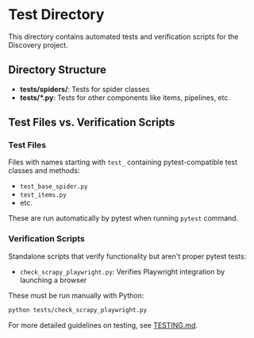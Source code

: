# Test Directory

This directory contains automated tests and verification scripts for the Discovery project.

## Directory Structure

- **tests/spiders/**: Tests for spider classes
- **tests/*.py**: Tests for other components like items, pipelines, etc.

## Test Files vs. Verification Scripts

### Test Files

Files with names starting with `test_` containing pytest-compatible test classes and methods:

- `test_base_spider.py`
- `test_items.py`
- etc.

These are run automatically by pytest when running `pytest` command.

### Verification Scripts

Standalone scripts that verify functionality but aren't proper pytest tests:

- `check_scrapy_playwright.py`: Verifies Playwright integration by launching a browser

These must be run manually with Python:

```bash
python tests/check_scrapy_playwright.py
```

For more detailed guidelines on testing, see [TESTING.md](../docs/TESTING.md).
